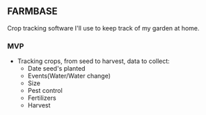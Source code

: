 ## FARMBASE

Crop tracking software I'll use to keep track of my garden at home.

### MVP
* Tracking crops, from seed to harvest, data to collect:
    * Date seed's planted
    * Events(Water/Water change)
    * Size
    * Pest control
    * Fertilizers
    * Harvest

